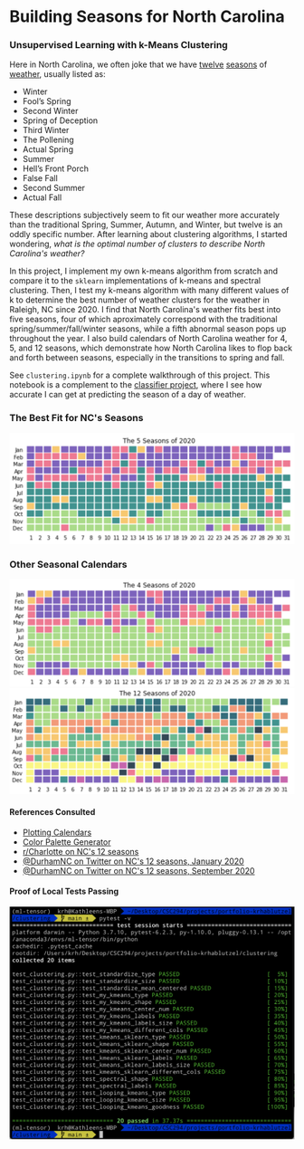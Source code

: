 # Building Seasons for North Carolina
### Unsupervised Learning with k-Means Clustering

Here in North Carolina, we often joke that we have [twelve](https://www.reddit.com/r/Charlotte/comments/fuw1bo/the_12_season_of_north_carolina/) [seasons](https://twitter.com/durhamnc/status/1217887940417814529?lang=en) of [weather](https://twitter.com/durhamnc/status/1302644512951619584?lang=en), usually listed as:

- Winter
- Fool’s Spring
- Second Winter
- Spring of Deception
- Third Winter
- The Pollening
- Actual Spring
- Summer
- Hell’s Front Porch
- False Fall
- Second Summer
- Actual Fall

These descriptions subjectively seem to fit our weather more accurately than the traditional Spring, Summer, Autumn, and Winter, but twelve is an oddly specific number. After learning about clustering algorithms, I started wondering, *what is the optimal number of clusters to describe North Carolina's weather?*

In this project, I implement my own k-means algorithm from scratch and compare it to the `sklearn` implementations of k-means and spectral clustering. Then, I test my k-means algorithm with many different values of k to determine the best number of weather clusters for the weather in Raleigh, NC since 2020. I find that North Carolina's weather fits best into five seasons, four of which aproximately correspond with the traditional spring/summer/fall/winter seasons, while a fifth abnormal season pops up throughout the year. I also build calendars of North Carolina weather for 4, 5, and 12 seasons, which demonstrate how North Carolina likes to flop back and forth between seasons, especially in the transitions to spring and fall.

See `clustering.ipynb` for a complete walkthrough of this project. This notebook is a complement to the [classifier project](../classifier/README.md), where I see how accurate I can get at predicting the season of a day of weather.

### The Best Fit for NC's Seasons
![5 seasons](example-calendars/5-seasons.png)

### Other Seasonal Calendars
![4 seasons](example-calendars/4-seasons.png)
![12 seasons](example-calendars/12-seasons.png)

#### References Consulted
- [Plotting Calendars](https://dzone.com/articles/plotting-a-calendar-in-matplotlib)
- [Color Palette Generator](https://mycolor.space/)
- [r/Charlotte on NC's 12 seasons](https://www.reddit.com/r/Charlotte/comments/fuw1bo/the_12_season_of_north_carolina/)
- [@DurhamNC on Twitter on NC's 12 seasons, January 2020](https://twitter.com/durhamnc/status/1217887940417814529?lang=en)
- [@DurhamNC on Twitter on NC's 12 seasons, September 2020](https://twitter.com/durhamnc/status/1302644512951619584?lang=en)

#### Proof of Local Tests Passing

![Pytest Tests](local-tests.png)